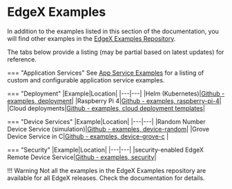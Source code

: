 # EdgeX Examples

In addition to the examples listed in this section of the documentation, you will find other examples in the [EdgeX Examples Repository](https://github.com/edgexfoundry/edgex-examples/tree/v{{latest_released_version}}).

The tabs below provide a listing (may be partial based on latest updates) for reference.

=== "Application Services"
    See [App Service Examples](./AppServiceExamples.md) for a listing of custom and configurable application service examples.

=== "Deployment"
    |Example|Location|
    |---|---|
    |Helm (Kubernetes)|[Github - examples, deployment](https://github.com/edgexfoundry/edgex-examples/tree/v{{latest_released_version}}/deployment/helm)|
    |Raspberry Pi 4|[Github - examples, raspberry-pi-4](https://github.com/edgexfoundry/edgex-examples/tree/v{{latest_released_version}}/deployment/raspberry-pi-4)|
    |Cloud deployments|[Github - examples, cloud deployment templates](https://github.com/edgexfoundry/edgex-examples/tree/v{{latest_released_version}}/deployment/templates)|

=== "Device Services"
    |Example|Location|
    |---|---|
    |Random Number Device Service (simulation)|[Github - examples, device-random](https://github.com/edgexfoundry/edgex-examples/tree/v{{latest_released_version}}/device-services/device-random)|
    |Grove Device Service in C|[Github - examples, device-grove-c](https://github.com/edgexfoundry/edgex-examples/tree/v{{latest_released_version}}/device-services/grove-c) |

=== "Security"
    |Example|Location|
    |---|---|
    |security-enabled EdgeX Remote Device Service|[Github - examples, security](https://github.com/edgexfoundry/edgex-examples/tree/v{{latest_released_version}}/security/remote_devices/spiffe_and_ssh)|



!!! Warning
    Not all the examples in the EdgeX Examples repository are available for all EdgeX releases.  Check the documentation for details.